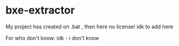# bxe-extractor
My project has created on .bat , then here no license!
idk to add here


For who don't know: idk - i don't know
